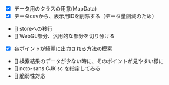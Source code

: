 - [x] データ用のクラスの用意(MapData)
- [x] データcsvから、表示用IDを削除する（データ量削減のため）
- [] storeへの移行
- [] WebGL部分、汎用的な部分を切り分ける
- [x] 各ポイントが綺麗に出力される方法の模索
- [] 検索結果のデータが少ない時に、そのポイントが見やすい様に
- [] noto-sans CJK sc を指定してみる
- [] 脆弱性対応
